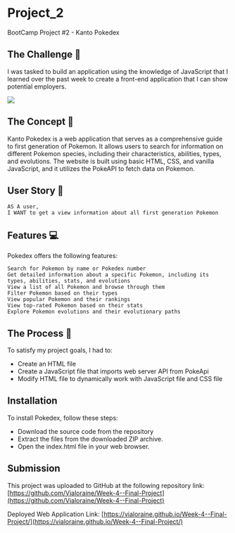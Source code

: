 # Project_2

BootCamp Project #2 - Kanto Pokedex

## The Challenge 🔐

I was tasked to build an application using the knowledge of JavaScript that I learned over the past week to create a front-end application that I can show potential employers.

<img src= "./assets/Kanto%20Pokedex.webm">

## The Concept 🎤

Kanto Pokedex is a web application that serves as a comprehensive guide to first generation of Pokemon. It allows users to search for information on different Pokemon species, including their characteristics, abilities, types, and evolutions. The website is built using basic HTML, CSS, and vanilla JavaScript, and it utilizes the PokeAPI to fetch data on Pokemon.

## User Story 📖

```
AS A user,
I WANT to get a view information about all first generation Pokemon

```

## Features 💻

Pokedex offers the following features:

```
Search for Pokemon by name or Pokedex number
Get detailed information about a specific Pokemon, including its types, abilities, stats, and evolutions
View a list of all Pokemon and browse through them
Filter Pokemon based on their types
View popular Pokemon and their rankings
View top-rated Pokemon based on their stats
Explore Pokemon evolutions and their evolutionary paths

```

## The Process 📝

To satisfy my project goals, I had to:

- Create an HTML file
- Create a JavaScript file that imports web server API from PokeApi
- Modify HTML file to dynamically work with JavaScript file and CSS file

## Installation

To install Pokedex, follow these steps:

- Download the source code from the repository
- Extract the files from the downloaded ZIP archive.
- Open the index.html file in your web browser.

## Submission

This project was uploaded to GitHub at the following repository link:
[https://github.com/Vialoraine/Week-4--Final-Project](https://github.com/Vialoraine/Week-4--Final-Project)

Deployed Web Application Link:
[https://vialoraine.github.io/Week-4--Final-Project/](https://vialoraine.github.io/Week-4--Final-Project/)
